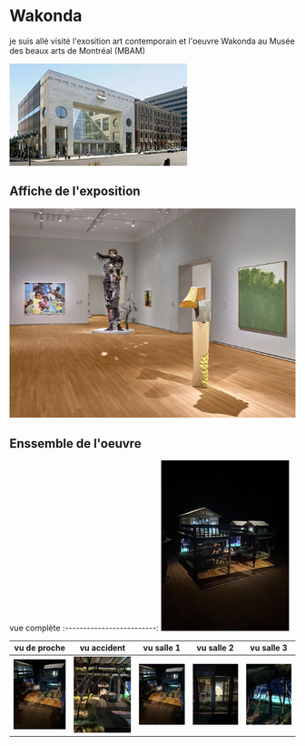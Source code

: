 # Wakonda

je suis allé visité l'exosition art contemporain et l'oeuvre Wakonda au Musée des beaux arts de Montréal (MBAM) 

![photo](medias/musee_des_beau_art_MBAM.jfif)

## Affiche de l'exposition 

![photo](medias/art_comtemporain_MBAM.png)


## Enssemble de l'oeuvre

vue complète
:-------------------------:
![photo](medias/wakonda_enssemble_03.png)

vu de proche |  vu accident |  vu salle 1 |  vu salle 2 |  vu salle 3
:-------------------------:|:-------------------------:|:-------------------------:|:-------------------------:|:-------------------------:
![photo](medias/wakonda_enssemble_proche.png)|![photo](medias/wakonda_accident_01.png)|![photo](medias/wakonda_enssemble_proche.png)|![photo](medias/wakonda_salle_01.png)|![photo](medias/wakonda_salle_02_02.png)||![photo](medias/wakonda_salle_01.png)|![photo](medias/wakonda_salle_03_01.png)
